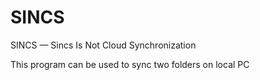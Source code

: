 # SINCS
SINCS — Sincs Is Not Cloud Synchronization

This program can be used to sync two folders on local PC


